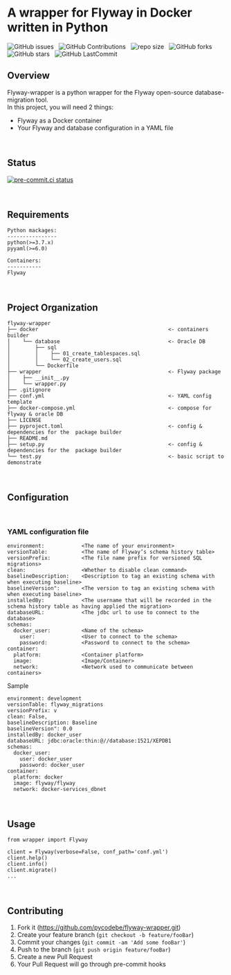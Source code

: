 # A wrapper for Flyway in Docker written in Python 

![GitHub issues](https://img.shields.io/github/issues/pycodebe/flyway-wrapper?&labelColor=black&color=eb3b5a&label=Issues&logo=issues&logoColor=black&style=for-the-badge) &nbsp;
![GitHub Contributions](https://img.shields.io/github/contributors/pycodebe/flyway-wrapper?&labelColor=black&color=8854d0&style=for-the-badge) &nbsp;
![repo size](https://img.shields.io/github/repo-size/pycodebe/flyway-wrapper?label=Repo%20Size&style=for-the-badge&labelColor=black&color=20bf6b) &nbsp;
![GitHub forks](https://img.shields.io/github/forks/pycodebe/flyway-wrapper?&labelColor=black&color=0fb9b1&style=for-the-badge) &nbsp;
![GitHub stars](https://img.shields.io/github/stars/pycodebe/flyway-wrapper?&labelColor=black&color=f7b731&style=for-the-badge) &nbsp;
![GitHub LastCommit](https://img.shields.io/github/last-commit/pycodebe/flyway-wrapper?logo=github&labelColor=black&color=d1d8e0&style=for-the-badge) &nbsp;


## Overview

Flyway-wrapper is a python wrapper for the Flyway open-source database-migration tool. <br />
In this project, you will need 2 things:
* Flyway as a Docker container
* Your Flyway and database configuration in a YAML file

<br />

## Status

[![pre-commit.ci status](https://results.pre-commit.ci/badge/github/pycodebe/flyway-wrapper/master.svg)](https://results.pre-commit.ci/latest/github/pycodebe/flyway-wrapper/master)

<br />

## Requirements

    Python mackages:
    ----------------
    python(>=3.7.x)
    pyyaml(>=6.0)

    Containers:
    -----------
    Flyway

<br />

## Project Organization

    flyway-wrapper
    ├── docker                                          <- containers builder 
    │    └── database                                   <- Oracle DB
    │        ├── sql                                    
    │        │    ├── 01_create_tablespaces.sql
    │        │    └── 02_create_users.sql
    │        └── Dockerfile                             
    ├── wrapper                                         <- Flyway package
    │    ├── __init__.py                                
    │    └── wrapper.py                          
    ├── .gitignore                                      
    ├── conf.yml                                        <- YAML config template
    ├── docker-compose.yml                              <- compose for flyway & oracle DB
    ├── LICENSE                                         
    ├── pyproject.toml                                  <- config & dependencies for the  package builder
    ├── README.md                                       
    ├── setup.py                                        <- config & dependencies for the  package builder
    └── test.py                                         <- basic script to demonstrate

<br />

## Configuration

<br />

### YAML configuration file

```
environment:            <The name of your environment>
versionTable:           <The name of Flyway’s schema history table>
versionPrefix:          <The file name prefix for versioned SQL migrations>
clean:                  <Whether to disable clean command>
baselineDescription:    <Description to tag an existing schema with when executing baseline>
baselineVersion":       <The version to tag an existing schema with when executing baseline>
installedBy:            <The username that will be recorded in the schema history table as having applied the migration>
databaseURL:            <The jdbc url to use to connect to the database>
schemas: 
  docker_user:          <Name of the schema>
    user:               <User to connect to the schema>
    password:           <Password to connect to the schema>
container:
  platform:             <Container platform>
  image:                <Image/Container>
  network:              <Network used to communicate between containers>
```

Sample
```
environment: development
versionTable: flyway_migrations
versionPrefix: v
clean: False,
baselineDescription: Baseline
baselineVersion": 0.0
installedBy: docker_user
databaseURL: jdbc:oracle:thin:@//database:1521/XEPDB1
schemas: 
  docker_user:
    user: docker_user
    password: docker_user
container:
  platform: docker
  image: flyway/flyway
  network: docker-services_dbnet
```

<br />


## Usage

```
from wrapper import Flyway

client = Flyway(verbose=False, conf_path='conf.yml')
client.help()
client.info()
client.migrate()
...
```

<br />

## Contributing

1. Fork it (<https://github.com/pycodebe/flyway-wrapper.git>)
2. Create your feature branch (`git checkout -b feature/fooBar`)
3. Commit your changes (`git commit -am 'Add some fooBar'`)
4. Push to the branch (`git push origin feature/fooBar`)
5. Create a new Pull Request
6. Your Pull Request will go through pre-commit hooks